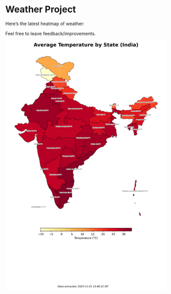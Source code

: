 # Weather Project

Here’s the latest heatmap of weather:

Feel free to leave feedback/improvements.

![India Heatmap](docs/assets/india_heatmap.png?v=05C079)
